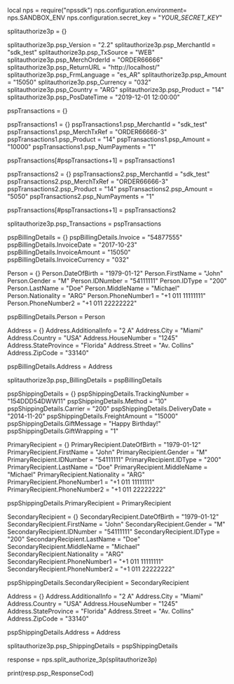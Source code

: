 local nps = require("npssdk")
nps.configuration.environment= nps.SANDBOX_ENV
nps.configuration.secret_key = "_YOUR_SECRET_KEY_"


splitauthorize3p = {}

splitauthorize3p.psp_Version = "2.2"
splitauthorize3p.psp_MerchantId = "sdk_test"
splitauthorize3p.psp_TxSource = "WEB"
splitauthorize3p.psp_MerchOrderId = "ORDER66666"
splitauthorize3p.psp_ReturnURL = "http://localhost/"
splitauthorize3p.psp_FrmLanguage = "es_AR"
splitauthorize3p.psp_Amount = "15050"
splitauthorize3p.psp_Currency = "032"
splitauthorize3p.psp_Country = "ARG"
splitauthorize3p.psp_Product = "14"
splitauthorize3p.psp_PosDateTime = "2019-12-01 12:00:00"

pspTransactions = {}

pspTransactions1 = {}
pspTransactions1.psp_MerchantId = "sdk_test"
pspTransactions1.psp_MerchTxRef = "ORDER66666-3"
pspTransactions1.psp_Product = "14"
pspTransactions1.psp_Amount = "10000"
pspTransactions1.psp_NumPayments = "1"

pspTransactions[#pspTransactions+1] = pspTransactions1

pspTransactions2 = {}
pspTransactions2.psp_MerchantId = "sdk_test"
pspTransactions2.psp_MerchTxRef = "ORDER66666-3"
pspTransactions2.psp_Product = "14"
pspTransactions2.psp_Amount = "5050"
pspTransactions2.psp_NumPayments = "1"

pspTransactions[#pspTransactions+1] = pspTransactions2

splitauthorize3p.psp_Transactions = pspTransactions

pspBillingDetails = {}
pspBillingDetails.Invoice = "54877555"
pspBillingDetails.InvoiceDate = "2017-10-23"
pspBillingDetails.InvoiceAmount = "15050"
pspBillingDetails.InvoiceCurrency = "032"

Person = {}
Person.DateOfBirth = "1979-01-12"
Person.FirstName = "John"
Person.Gender = "M"
Person.IDNumber = "54111111"
Person.IDType = "200"
Person.LastName = "Doe"
Person.MiddleName = "Michael"
Person.Nationality = "ARG"
Person.PhoneNumber1 = "+1 011 11111111"
Person.PhoneNumber2 = "+1 011 22222222"

pspBillingDetails.Person = Person

Address = {}
Address.AdditionalInfo = "2 A"
Address.City = "Miami"
Address.Country = "USA"
Address.HouseNumber = "1245"
Address.StateProvince = "Florida"
Address.Street = "Av. Collins"
Address.ZipCode = "33140"

pspBillingDetails.Address = Address

splitauthorize3p.psp_BillingDetails = pspBillingDetails

pspShippingDetails = {}
pspShippingDetails.TrackingNumber = "154DDD54DWW11"
pspShippingDetails.Method = "10"
pspShippingDetails.Carrier = "200"
pspShippingDetails.DeliveryDate = "2014-11-20"
pspShippingDetails.FreightAmount = "15000"
pspShippingDetails.GiftMessage = "Happy Birthday!"
pspShippingDetails.GiftWrapping = "1"

PrimaryRecipient = {}
PrimaryRecipient.DateOfBirth = "1979-01-12"
PrimaryRecipient.FirstName = "John"
PrimaryRecipient.Gender = "M"
PrimaryRecipient.IDNumber = "54111111"
PrimaryRecipient.IDType = "200"
PrimaryRecipient.LastName = "Doe"
PrimaryRecipient.MiddleName = "Michael"
PrimaryRecipient.Nationality = "ARG"
PrimaryRecipient.PhoneNumber1 = "+1 011 11111111"
PrimaryRecipient.PhoneNumber2 = "+1 011 22222222"

pspShippingDetails.PrimaryRecipient = PrimaryRecipient

SecondaryRecipient = {}
SecondaryRecipient.DateOfBirth = "1979-01-12"
SecondaryRecipient.FirstName = "John"
SecondaryRecipient.Gender = "M"
SecondaryRecipient.IDNumber = "54111111"
SecondaryRecipient.IDType = "200"
SecondaryRecipient.LastName = "Doe"
SecondaryRecipient.MiddleName = "Michael"
SecondaryRecipient.Nationality = "ARG"
SecondaryRecipient.PhoneNumber1 = "+1 011 11111111"
SecondaryRecipient.PhoneNumber2 = "+1 011 22222222"

pspShippingDetails.SecondaryRecipient = SecondaryRecipient

Address = {}
Address.AdditionalInfo = "2 A"
Address.City = "Miami"
Address.Country = "USA"
Address.HouseNumber = "1245"
Address.StateProvince = "Florida"
Address.Street = "Av. Collins"
Address.ZipCode = "33140"

pspShippingDetails.Address = Address

splitauthorize3p.psp_ShippingDetails = pspShippingDetails

response = nps.split_authorize_3p(splitauthorize3p)

print(resp.psp_ResponseCod)
